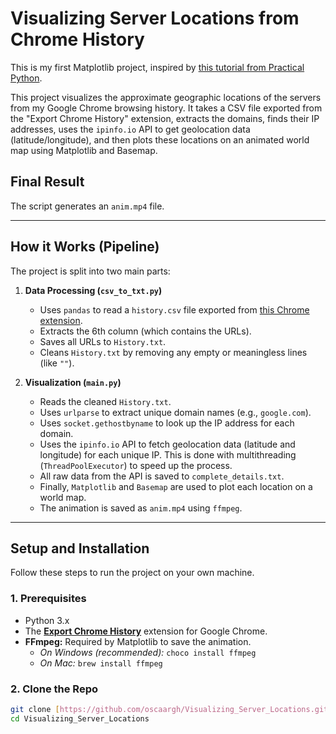 # Visualizing Server Locations from Chrome History

This is my first Matplotlib project, inspired by [this tutorial from Practical Python](https://practicalpython.yasoob.me/chapter9).

This project visualizes the approximate geographic locations of the servers from my Google Chrome browsing history. It takes a CSV file exported from the "Export Chrome History" extension, extracts the domains, finds their IP addresses, uses the `ipinfo.io` API to get geolocation data (latitude/longitude), and then plots these locations on an animated world map using Matplotlib and Basemap.

## Final Result

The script generates an `anim.mp4` file.

---

## How it Works (Pipeline)

The project is split into two main parts:

1.  **Data Processing (`csv_to_txt.py`)**
    * Uses `pandas` to read a `history.csv` file exported from [this Chrome extension](https://chromewebstore.google.com/detail/export-chrome-history/dihloblpkeiddiaojbagoecedbfpifdj).
    * Extracts the 6th column (which contains the URLs).
    * Saves all URLs to `History.txt`.
    * Cleans `History.txt` by removing any empty or meaningless lines (like `""`).

2.  **Visualization (`main.py`)**
    * Reads the cleaned `History.txt`.
    * Uses `urlparse` to extract unique domain names (e.g., `google.com`).
    * Uses `socket.gethostbyname` to look up the IP address for each domain.
    * Uses the `ipinfo.io` API to fetch geolocation data (latitude and longitude) for each unique IP. This is done with multithreading (`ThreadPoolExecutor`) to speed up the process.
    * All raw data from the API is saved to `complete_details.txt`.
    * Finally, `Matplotlib` and `Basemap` are used to plot each location on a world map.
    * The animation is saved as `anim.mp4` using `ffmpeg`.

---

## Setup and Installation

Follow these steps to run the project on your own machine.

### 1. Prerequisites

* Python 3.x
* The **[Export Chrome History](https://chromewebstore.google.com/detail/export-chrome-history/dihloblpkeiddiaojbagoecedbfpifdj)** extension for Google Chrome.
* **FFmpeg:** Required by Matplotlib to save the animation.
    * *On Windows (recommended):* `choco install ffmpeg`
    * *On Mac:* `brew install ffmpeg`

### 2. Clone the Repo

```bash
git clone [https://github.com/oscaargh/Visualizing_Server_Locations.git](https://github.com/oscaargh/Visualizing_Server_Locations.git)
cd Visualizing_Server_Locations
